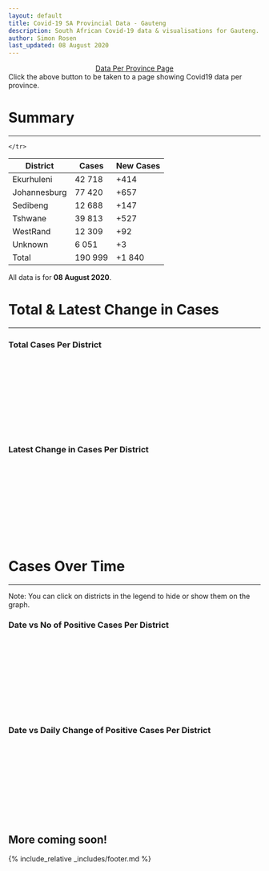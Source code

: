 ```yaml
---
layout: default
title: Covid-19 SA Provincial Data - Gauteng
description: South African Covid-19 data & visualisations for Gauteng. <br>Contains data for confirmed cases, tests, recoveries, deaths & active cases.
author: Simon Rosen
last_updated: 08 August 2020
---
```

<center><a href="/provinces" class="btn alt_btn_col">Data Per Province Page</a></center> 
Click the above button to be taken to a page showing Covid19 data per province. 

# Summary
___

<table>
<thead>
	<tr class="header">
		<th>District</th>
		<th>Cases</th>
		<th>New Cases</th>

	</tr>
</thead>
<tbody>
	<tr>
		<td class="index" markdown="span">Ekurhuleni</td>
		<td  markdown="span">42 718</td>
		<td  markdown="span">+414</td>
	</tr>
	<tr>
		<td class="index" markdown="span">Johannesburg</td>
		<td  markdown="span">77 420</td>
		<td  markdown="span">+657</td>
	</tr>
	<tr>
		<td class="index" markdown="span">Sedibeng</td>
		<td  markdown="span">12 688</td>
		<td  markdown="span">+147</td>
	</tr>
	<tr>
		<td class="index" markdown="span">Tshwane</td>
		<td  markdown="span">39 813</td>
		<td  markdown="span">+527</td>
	</tr>
	<tr>
		<td class="index" markdown="span">WestRand</td>
		<td  markdown="span">12 309</td>
		<td  markdown="span">+92</td>
	</tr>
	<tr>
		<td class="index" markdown="span">Unknown</td>
		<td  markdown="span">6 051</td>
		<td  markdown="span">+3</td>
	</tr>
	<tr>
		<td class="index total" markdown="span">Total</td>
		<td class="total" markdown="span">190 999</td>
		<td class="total" markdown="span">+1 840</td>
	</tr>
</tbody>
</table>

All data is for **08 August 2020**.

# Total & Latest Change in Cases

___

### Total Cases Per District
<div class="iframeDiv" align="center">
    <iframe class="lazy pieChart" data-src="tot_cases_per_district_gp.html" scrolling="no" frameborder="0"></iframe>
</div>

### Latest Change in Cases Per District
<div class="iframeDiv" align="center">
    <iframe class="lazy pieChart" data-src="latest_change_cases_per_district_gp.html" scrolling="no" frameborder="0"></iframe>
</div>

# Cases Over Time

___
Note: You can click on districts in the legend to hide or show them on the graph.
### Date vs No of Positive Cases Per District
<div class="iframeDiv" align="center">
    <iframe class="lazy" data-src="date_vs_cases_per_district_gp.html" scrolling="no" frameborder="0"></iframe>
</div>

### Date vs Daily Change of Positive Cases Per District
<div class="iframeDiv" align="center">
    <iframe class="lazy" data-src="date_vs_daily_cases_per_district_gp.html" scrolling="no" frameborder="0"></iframe>
</div>

## More coming soon!

{% include_relative _includes/footer.md %}